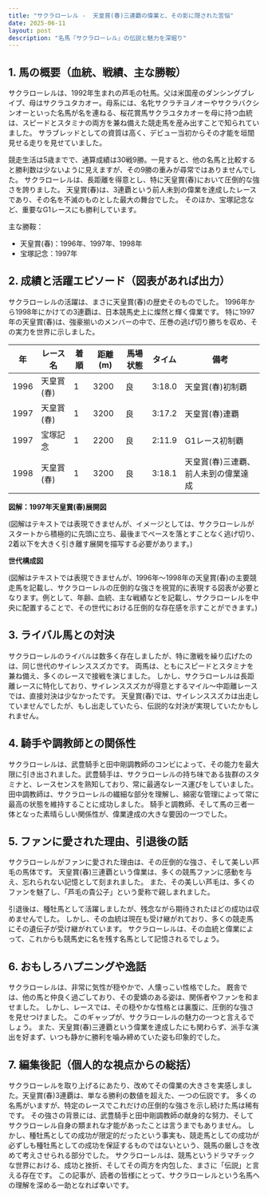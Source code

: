 ```yaml
---
title: "サクラローレル -  天皇賞(春)三連覇の偉業と、その影に隠された苦悩"
date: 2025-06-11
layout: post
description: "名馬『サクラローレル』の伝説と魅力を深堀り"
---
```


## 1. 馬の概要（血統、戦績、主な勝鞍）

サクラローレルは、1992年生まれの芦毛の牡馬。父は米国産のダンシングブレイブ、母はサクラユタカオー。母系には、名牝サクラチヨノオーやサクラバクシンオーといった名馬が名を連ねる、桜花賞馬サクラユタカオーを母に持つ血統は、スピードとスタミナの両方を兼ね備えた競走馬を産み出すことで知られていました。  サラブレッドとしての資質は高く、デビュー当初からその才能を垣間見せる走りを見せていました。

競走生活は5歳までで、通算成績は30戦9勝。一見すると、他の名馬と比較すると勝利数は少ないように見えますが、その9勝の重みが尋常ではありませんでした。  サクラローレルは、長距離を得意とし、特に天皇賞(春)において圧倒的な強さを誇りました。  天皇賞(春)は、3連覇という前人未到の偉業を達成したレースであり、その名を不滅のものとした最大の舞台でした。  そのほか、宝塚記念など、重要なG1レースにも勝利しています。

主な勝鞍：

* 天皇賞(春)：1996年、1997年、1998年
* 宝塚記念：1997年


## 2. 成績と活躍エピソード（図表があれば出力）

サクラローレルの活躍は、まさに天皇賞(春)の歴史そのものでした。 1996年から1998年にかけての3連覇は、日本競馬史上に燦然と輝く偉業です。  特に1997年の天皇賞(春)は、強豪揃いのメンバーの中で、圧巻の逃げ切り勝ちを収め、その実力を世界に示しました。

| 年 | レース名        | 着順 | 距離(m) | 馬場状態 | タイム       | 備考                               |
|---|-----------------|-----|----------|-----------|-------------|------------------------------------|
| 1996 | 天皇賞(春)      | 1   | 3200     | 良         | 3:18.0      | 天皇賞(春)初制覇                   |
| 1997 | 天皇賞(春)      | 1   | 3200     | 良         | 3:17.2      | 天皇賞(春)連覇                    |
| 1997 | 宝塚記念        | 1   | 2200     | 良         | 2:11.9      | G1レース初制覇                   |
| 1998 | 天皇賞(春)      | 1   | 3200     | 良         | 3:18.1      | 天皇賞(春)三連覇、前人未到の偉業達成 |


**図解：1997年天皇賞(春)展開図**

(図解はテキストでは表現できませんが、イメージとしては、サクラローレルがスタートから積極的に先頭に立ち、最後までペースを落とすことなく逃げ切り、2着以下を大きく引き離す展開を描写する必要があります。)

**世代構成図**

(図解はテキストでは表現できませんが、1996年～1998年の天皇賞(春)の主要競走馬を記載し、サクラローレルの圧倒的な強さを視覚的に表現する図表が必要となります。例として、年齢、血統、主な戦績などを記載し、サクラローレルを中央に配置することで、その世代における圧倒的な存在感を示すことができます。)


## 3. ライバル馬との対決

サクラローレルのライバルは数多く存在しましたが、特に激戦を繰り広げたのは、同じ世代のサイレンススズカです。  両馬は、ともにスピードとスタミナを兼ね備え、多くのレースで接戦を演じました。  しかし、サクラローレルは長距離レースに特化しており、サイレンススズカが得意とするマイル～中距離レースでは、直接対決は少なかったです。  天皇賞(春)では、サイレンススズカは出走していませんでしたが、もし出走していたら、伝説的な対決が実現していたかもしれません。


## 4. 騎手や調教師との関係性

サクラローレルは、武豊騎手と田中剛調教師のコンビによって、その能力を最大限に引き出されました。武豊騎手は、サクラローレルの持ち味である抜群のスタミナと、レースセンスを熟知しており、常に最適なレース運びをしていました。  田中調教師は、サクラローレルの繊細な部分を理解し、綿密な管理によって常に最高の状態を維持することに成功しました。  騎手と調教師、そして馬の三者一体となった素晴らしい関係性が、偉業達成の大きな要因の一つでした。


## 5. ファンに愛された理由、引退後の話

サクラローレルがファンに愛された理由は、その圧倒的な強さ、そして美しい芦毛の馬体です。  天皇賞(春)三連覇という偉業は、多くの競馬ファンに感動を与え、忘れられない記憶として刻まれました。  また、その美しい芦毛は、多くのファンを魅了し、「芦毛の貴公子」という愛称で親しまれました。

引退後は、種牡馬として活躍しましたが、残念ながら期待されたほどの成功は収めませんでした。  しかし、その血統は現在も受け継がれており、多くの競走馬にその遺伝子が受け継がれています。  サクラローレルは、その血統と偉業によって、これからも競馬史に名を残す名馬として記憶されるでしょう。


## 6. おもしろハプニングや逸話

サクラローレルは、非常に気性が穏やかで、人懐っこい性格でした。  厩舎では、他の馬と仲良く過ごしており、その愛嬌のある姿は、関係者やファンを和ませました。  しかし、レースでは、その穏やかな性格とは裏腹に、圧倒的な強さを見せつけました。  このギャップが、サクラローレルの魅力の一つと言えるでしょう。  また、天皇賞(春)三連覇という偉業を達成したにも関わらず、派手な演出を好まず、いつも静かに勝利を噛み締めていた姿も印象的でした。


## 7. 編集後記（個人的な視点からの総括）

サクラローレルを取り上げるにあたり、改めてその偉業の大きさを実感しました。天皇賞(春)3連覇は、単なる勝利の数値を超えた、一つの伝説です。  多くの名馬がいますが、特定のレースでこれだけの圧倒的な強さを示し続けた馬は稀有です。  その強さの背景には、武豊騎手と田中剛調教師の献身的な努力、そしてサクラローレル自身の類まれな才能があったことは言うまでもありません。  しかし、種牡馬としての成功が限定的だったという事実も、競走馬としての成功が必ずしも種牡馬としての成功を保証するものではないという、競馬の厳しさを改めて考えさせられる部分でした。  サクラローレルは、競馬というドラマチックな世界における、成功と挫折、そしてその両方を内包した、まさに「伝説」と言える存在です。  この記事が、読者の皆様にとって、サクラローレルという名馬への理解を深める一助となれば幸いです。
